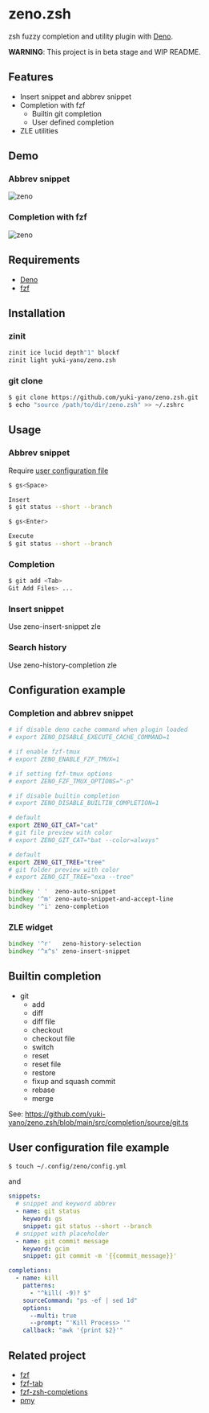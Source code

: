 # zeno.zsh

zsh fuzzy completion and utility plugin with [Deno](https://deno.land/).

**WARNING**: This project is in beta stage and WIP README.

## Features

- Insert snippet and abbrev snippet
- Completion with fzf
  - Builtin git completion
  - User defined completion
- ZLE utilities

## Demo

### Abbrev snippet

![zeno](https://user-images.githubusercontent.com/5423775/119225771-e0dfda80-bb40-11eb-8001-f5b575e29707.gif "zeno")

### Completion with fzf

![zeno](https://user-images.githubusercontent.com/5423775/119226132-aaa35a80-bb42-11eb-9b90-1071fce1fc7d.gif "zeno")

## Requirements

- [Deno](https://deno.land/)
- [fzf](https://github.com/junegunn/fzf)

## Installation

### zinit

```zsh
zinit ice lucid depth"1" blockf
zinit light yuki-yano/zeno.zsh
```

### git clone

```sh
$ git clone https://github.com/yuki-yano/zeno.zsh.git
$ echo "source /path/to/dir/zeno.zsh" >> ~/.zshrc
```

## Usage

### Abbrev snippet

Require [user configuration file](#user-configuration-file-example)

```sh
$ gs<Space>

Insert
$ git status --short --branch
```

```sh
$ gs<Enter>

Execute
$ git status --short --branch
```

### Completion

```sh
$ git add <Tab>
Git Add Files> ...
```

### Insert snippet

Use zeno-insert-snippet zle

### Search history

Use zeno-history-completion zle

## Configuration example

### Completion and abbrev snippet

```zsh
# if disable deno cache command when plugin loaded
# export ZENO_DISABLE_EXECUTE_CACHE_COMMAND=1

# if enable fzf-tmux
# export ZENO_ENABLE_FZF_TMUX=1

# if setting fzf-tmux options
# export ZENO_FZF_TMUX_OPTIONS="-p"

# if disable builtin completion
# export ZENO_DISABLE_BUILTIN_COMPLETION=1

# default
export ZENO_GIT_CAT="cat"
# git file preview with color
# export ZENO_GIT_CAT="bat --color=always"

# default
export ZENO_GIT_TREE="tree"
# git folder preview with color
# export ZENO_GIT_TREE="exa --tree"

bindkey ' '  zeno-auto-snippet
bindkey '^m' zeno-auto-snippet-and-accept-line
bindkey '^i' zeno-completion
```

### ZLE widget

```zsh
bindkey '^r'   zeno-history-selection
bindkey '^x^s' zeno-insert-snippet
```

## Builtin completion

- git
  - add
  - diff
  - diff file
  - checkout
  - checkout file
  - switch
  - reset
  - reset file
  - restore
  - fixup and squash commit
  - rebase
  - merge

See: https://github.com/yuki-yano/zeno.zsh/blob/main/src/completion/source/git.ts

## User configuration file example

```sh
$ touch ~/.config/zeno/config.yml
```

and

```yaml
snippets:
  # snippet and keyword abbrev
  - name: git status
    keyword: gs
    snippet: git status --short --branch
  # snippet with placeholder
  - name: git commit message
    keyword: gcim
    snippet: git commit -m '{{commit_message}}'

completions:
  - name: kill
    patterns: 
      - "^kill( -9)? $"
    sourceCommand: "ps -ef | sed 1d"
    options:
      --multi: true
      --prompt: "'Kill Process> '"
    callback: "awk '{print $2}'"
```

## Related project

- [fzf](https://github.com/junegunn/fzf)
- [fzf-tab](https://github.com/Aloxaf/fzf-tab)
- [fzf-zsh-completions](https://github.com/chitoku-k/fzf-zsh-completions)
- [pmy](https://github.com/relastle/pmy/)
